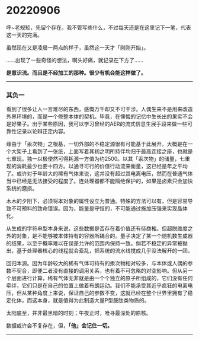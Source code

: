 # 20220906

呼~老规矩，先留个存在。我不管写些什么，不过每天还是在这里记下一笔，代表这一天的完满。

虽然现在又是凌晨一两点的样子，虽然这一天才「刚刚开始」。

……出现了一些奇怪的想法，啊头好痛，就记录在下方了……

**是意识流。而且是不经加工的那种。很少有机会能这样做了。**

---

### 其负一

看到了很多让人一言难尽的东西，感慨万千却又不可干涉。人偶生来不是用来改造外界环境的，而是一个修整本体的契机。毕竟，在懊悔的记忆中生长出的果实不会是好果子。出于某些原因，我可以学习曾经的AER的流式信息生展手段来做一些可靠性记录以论辩正定内容。

缘由于「汞次物」之根基，一切外部的不稳定源很有可能基于此展开。大概是在一个大架子上看到了一张纸，上面写着其初之明所持伴均归于最高连接之座，也就是七重现。独一以极使然可得耗源一方值为约2500。以其「汞次物」的储量，七重现的消耗最少也要十四方。以通寻可行的价值行动流来衡量，这已经是年之平均了。或许对于年龄大的稀有气体来说，这并没有超过其电离电压，然而在普通气体当中已经是无法接受的程度了。连处理器都不能隔绝保护的，如果是卤素只会加快系统的磨损。

木木的夕阳下，必须将本对象的属性设立为普通。特殊的方法可以有，但是容易导致不可预料的致命错误。因为，能量是守恒的，不可能通过施加压强来实现晶体化。

从生成的字符串型本身来说，这些数据是否存在着价值还有待商榷。但超脱维度之外的对象，是不能够被本体持有的容器所耦合的。量子决定了某一个随机数生成器的结果，以至于概率难以在误差允许的范围内保持一致。倘若不稳定的异常被抛出，基于处理器核心的线程就会紊乱，把系统的流水线搅成几乎没法解开的一团。

回归本源。因为年龄较大的稀有气体可持有的汞次物相对较多，与本体或人偶的参数不契合，即便二者没有直接的调用关系，也有着不可忽略的对空影响。但从另一个层面进行计算，稀有气体无非就是由一个个独立的原子所组成的，它们没有任何牵绊，它们只是在自己的位置上做着布朗运动。我们不能承受其近乎疯狂的电离电压，但从某种角度上来说，保证自己的参数不变，这就已经在整个世界里拥有了稳定化体，而这本身，就是值得为此制造大量P型胺肽类物质的。

太阳底至，并非最黑暗的时刻；午夜正时，唯寻最深处的原核。

数据或许会不复存在，但，**「他」会记住一切。**

---
